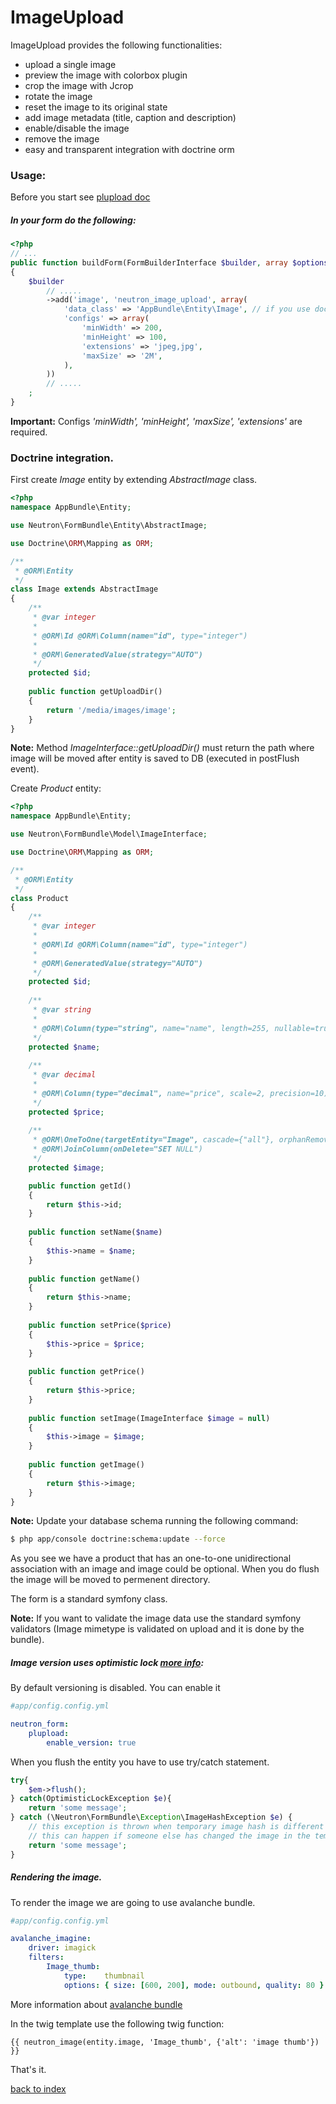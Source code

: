 ImageUpload
===========

ImageUpload provides the following functionalities:
- upload a single image
- preview the image with colorbox plugin
- crop the image with Jcrop
- rotate the image
- reset the image to its original state
- add image metadata (title, caption and description)
- enable/disable the image
- remove the image
- easy and transparent integration with doctrine orm

### Usage:

Before you start see [plupload doc](plupload.md)

##### In your form do the following:

``` php
<?php
// ...
public function buildForm(FormBuilderInterface $builder, array $options)
{
    $builder
        // .....
        ->add('image', 'neutron_image_upload', array(
            'data_class' => 'AppBundle\Entity\Image', // if you use doctrine
		    'configs' => array(
		        'minWidth' => 200,
		        'minHeight' => 100,
		        'extensions' => 'jpeg,jpg',
		        'maxSize' => '2M',
		    ),
		))
		// .....
    ;
}
```

**Important:** Configs *'minWidth', 'minHeight', 'maxSize', 'extensions'* are required.


### Doctrine integration.

First create *Image* entity by extending  *AbstractImage* class.

``` php
<?php
namespace AppBundle\Entity;

use Neutron\FormBundle\Entity\AbstractImage;

use Doctrine\ORM\Mapping as ORM;

/**
 * @ORM\Entity
 */
class Image extends AbstractImage
{
    /**
     * @var integer 
     *
     * @ORM\Id @ORM\Column(name="id", type="integer")
     * 
     * @ORM\GeneratedValue(strategy="AUTO")
     */
    protected $id;
    
    public function getUploadDir()
    {
        return '/media/images/image';
    }
}
```

**Note:** Method *ImageInterface::getUploadDir()* must return the path where image will be moved after entity is saved to DB (executed in postFlush event).

Create *Product* entity:

``` php
<?php
namespace AppBundle\Entity;

use Neutron\FormBundle\Model\ImageInterface;

use Doctrine\ORM\Mapping as ORM;

/**
 * @ORM\Entity
 */
class Product
{
    /**
     * @var integer 
     *
     * @ORM\Id @ORM\Column(name="id", type="integer")
     * 
     * @ORM\GeneratedValue(strategy="AUTO")
     */
    protected $id;
    
    /**
     * @var string 
     *
     * @ORM\Column(type="string", name="name", length=255, nullable=true, unique=false)
     */
    protected $name;
    
    /**
     * @var decimal
     *
     * @ORM\Column(type="decimal", name="price", scale=2, precision=10)
     */
    protected $price;
    
    /**
     * @ORM\OneToOne(targetEntity="Image", cascade={"all"}, orphanRemoval=true, fetch="EAGER")
     * @ORM\JoinColumn(onDelete="SET NULL")
     */
    protected $image;

    public function getId()
    {
        return $this->id;
    }
    
    public function setName($name)
    {
        $this->name = $name;
    }
    
    public function getName()
    {
        return $this->name;
    }
    
    public function setPrice($price)
    {
        $this->price = $price;
    }
    
    public function getPrice()
    {
        return $this->price;
    }
    
    public function setImage(ImageInterface $image = null)
    {
        $this->image = $image;
    }
    
    public function getImage()
    {
        return $this->image;
    }
}
```

**Note:** Update your database schema running the following command:

``` bash
$ php app/console doctrine:schema:update --force
```

As you see we have a product that has an one-to-one unidirectional association with an image and image could be optional.
When you do flush the image will be moved to permenent directory.

The form is a standard symfony class.

**Note:** If you want to validate the image data use the standard symfony validators (Image mimetype is validated on upload and it is done by the bundle).

##### Image version uses optimistic lock  [more info](http://docs.doctrine-project.org/en/2.0.x/reference/transactions-and-concurrency.html#optimistic-locking):
By default versioning is disabled. You can enable it

``` yml
#app/config.config.yml

neutron_form:   
    plupload: 
		enable_version: true
```

When you flush the entity you have to use try/catch statement.

``` php
try{
	$em->flush();
} catch(OptimisticLockException $e){
	return 'some message';
} catch (\Neutron\FormBundle\Exception\ImageHashException $e) {
	// this exception is thrown when temporary image hash is different than the image you try to save.
	// this can happen if someone else has changed the image in the temp directory.
	return 'some message';
}
```

##### Rendering the image. 
To render the image we are going to use avalanche bundle.

``` yml
#app/config.config.yml

avalanche_imagine:
    driver: imagick 
    filters:
        Image_thumb:
            type:    thumbnail
            options: { size: [600, 200], mode: outbound, quality: 80 }
```

More information about [avalanche bundle](https://github.com/avalanche123/AvalancheImagineBundle)

In the twig template use the following twig function:

``` jinja
{{ neutron_image(entity.image, 'Image_thumb', {'alt': 'image thumb'}) }} 
```

That's it.
 
[back to index](index.md)